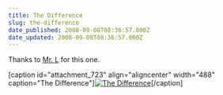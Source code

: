 ```yaml
---
title: The Difference
slug: the-difference
date_published: 2008-09-08T08:36:57.000Z
date_updated: 2008-09-08T08:36:57.000Z
---
```


Thanks to [Mr. L](http://www.xanga.com/stillthinking3) for this one.

[caption id="attachment_723" align="aligncenter" width="488" caption="The Difference"][![The Difference](http://joel.thegoodmanblog.com/wp-content/uploads/2008/09/n831028010_735901_7170.jpg)](http://joel.thegoodmanblog.com/wp-content/uploads/2008/09/n831028010_735901_7170.jpg)[/caption]
